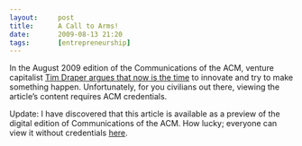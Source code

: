 ```yaml
---
layout:     post
title:      A Call to Arms!
date:       2009-08-13 21:20
tags:       [entrepreneurship]
---
```


In the August 2009 edition of the Communications of the ACM, venture
capitalist [Tim Draper argues that now is the
time](http://cacm.acm.org/magazines/2009/8/34489-entrepreneurship-during-a-slump/fulltext)
to innovate and try to make something happen. Unfortunately, for you
civilians out there, viewing the article’s content requires ACM
credentials.

Update: I have discovered that this article is available as a preview
of the digital edition of Communications of the ACM. How lucky;
everyone can view it without credentials
[here](http://mags.acm.org/communications/200908/?pg=26).
